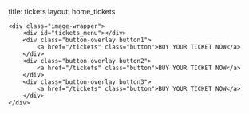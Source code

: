 title: tickets
layout: home_tickets



<div class="image-container" id="ticket_containers">
    
    <div class="image-wrapper">
        <div id="tickets_menu"></div>
        <div class="button-overlay button1">
            <a href="/tickets" class="button">BUY YOUR TICKET NOW</a>
        </div>
        <div class="button-overlay button2">
            <a href="/tickets" class="button">BUY YOUR TICKET NOW</a>
        </div>
        <div class="button-overlay button3">
            <a href="/tickets" class="button">BUY YOUR TICKET NOW</a>
        </div>
    </div>
</div>



